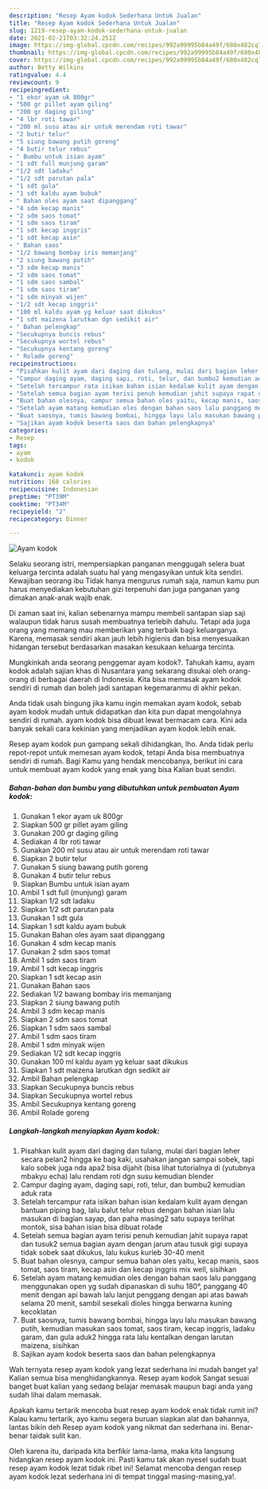 ```yaml
---
description: "Resep Ayam kodok Sederhana Untuk Jualan"
title: "Resep Ayam kodok Sederhana Untuk Jualan"
slug: 1219-resep-ayam-kodok-sederhana-untuk-jualan
date: 2021-02-21T03:32:24.251Z
image: https://img-global.cpcdn.com/recipes/992a99995b84a49f/680x482cq70/ayam-kodok-foto-resep-utama.jpg
thumbnail: https://img-global.cpcdn.com/recipes/992a99995b84a49f/680x482cq70/ayam-kodok-foto-resep-utama.jpg
cover: https://img-global.cpcdn.com/recipes/992a99995b84a49f/680x482cq70/ayam-kodok-foto-resep-utama.jpg
author: Betty Wilkins
ratingvalue: 4.4
reviewcount: 9
recipeingredient:
- "1 ekor ayam uk 800gr"
- "500 gr pillet ayam giling"
- "200 gr daging giling"
- "4 lbr roti tawar"
- "200 ml susu atau air untuk merendam roti tawar"
- "2 butir telur"
- "5 siung bawang putih goreng"
- "4 butir telur rebus"
- " Bumbu untuk isian ayam"
- "1 sdt full munjung garam"
- "1/2 sdt ladaku"
- "1/2 sdt parutan pala"
- "1 sdt gula"
- "1 sdt kaldu ayam bubuk"
- " Bahan oles ayam saat dipanggang"
- "4 sdm kecap manis"
- "2 sdm saos tomat"
- "1 sdm saos tiram"
- "1 sdt kecap inggris"
- "1 sdt kecap asin"
- " Bahan saos"
- "1/2 bawang bombay iris memanjang"
- "2 siung bawang putih"
- "3 sdm kecap manis"
- "2 sdm saos tomat"
- "1 sdm saos sambal"
- "1 sdm saos tiram"
- "1 sdm minyak wijen"
- "1/2 sdt kecap inggris"
- "100 ml kaldu ayam yg keluar saat dikukus"
- "1 sdt maizena larutkan dgn sedikit air"
- " Bahan pelengkap"
- "Secukupnya buncis rebus"
- "Secukupnya wortel rebus"
- "Secukupnya kentang goreng"
- " Rolade goreng"
recipeinstructions:
- "Pisahkan kulit ayam dari daging dan tulang, mulai dari bagian leher secara pelan2 hingga ke bag kaki, usahakan jangan sampai sobek, tapi kalo sobek juga nda apa2 bisa dijahit (bisa lihat tutorialnya di (yutubnya mbakyu echa) lalu rendam roti dgn susu kemudian blender"
- "Campur daging ayam, daging sapi, roti, telur, dan bumbu2 kemudian aduk rata"
- "Setelah tercampur rata isikan bahan isian kedalam kulit ayam dengan bantuan piping bag, lalu balut telur rebus dengan bahan isian lalu masukan di bagian sayap, dan paha masing2 satu supaya terlihat montok, sisa bahan isian bisa dibuat rolade"
- "Setelah semua bagian ayam terisi penuh kemudian jahit supaya rapat dan tusuk2 semua bagian ayam dengan jarum atau tusuk gigi supaya tidak sobek saat dikukus, lalu kukus kurleb 30-40 menit"
- "Buat bahan olesnya, campur semua bahan oles yaitu, kecap manis, saos tomat, saos tiram, kecap asin dan kecap inggris mix well, sisihkan"
- "Setelah ayam matang kemudian oles dengan bahan saos lalu panggang menggunakan open yg sudah dipanaskan di suhu 180°, panggang 40 menit dengan api bawah lalu lanjut penggang dengan api atas bawah selama 20 menit, sambil sesekali dioles hingga berwarna kuning kecoklatan"
- "Buat saosnya, tumis bawang bombai, hingga layu lalu masukan bawang putih, kemudian masukan saos tomat, saos tiram, kecap inggris, ladaku garam, dan gula aduk2 hingga rata lalu kentalkan dengan larutan maizena, sisihkan"
- "Sajikan ayam kodok beserta saos dan bahan pelengkapnya"
categories:
- Resep
tags:
- ayam
- kodok

katakunci: ayam kodok 
nutrition: 168 calories
recipecuisine: Indonesian
preptime: "PT39M"
cooktime: "PT34M"
recipeyield: "2"
recipecategory: Dinner

---
```



![Ayam kodok](https://img-global.cpcdn.com/recipes/992a99995b84a49f/680x482cq70/ayam-kodok-foto-resep-utama.jpg)

Selaku seorang istri, mempersiapkan panganan menggugah selera buat keluarga tercinta adalah suatu hal yang mengasyikan untuk kita sendiri. Kewajiban seorang ibu Tidak hanya mengurus rumah saja, namun kamu pun harus menyediakan kebutuhan gizi terpenuhi dan juga panganan yang dimakan anak-anak wajib enak.

Di zaman  saat ini, kalian sebenarnya mampu membeli santapan siap saji walaupun tidak harus susah membuatnya terlebih dahulu. Tetapi ada juga orang yang memang mau memberikan yang terbaik bagi keluarganya. Karena, memasak sendiri akan jauh lebih higienis dan bisa menyesuaikan hidangan tersebut berdasarkan masakan kesukaan keluarga tercinta. 



Mungkinkah anda seorang penggemar ayam kodok?. Tahukah kamu, ayam kodok adalah sajian khas di Nusantara yang sekarang disukai oleh orang-orang di berbagai daerah di Indonesia. Kita bisa memasak ayam kodok sendiri di rumah dan boleh jadi santapan kegemaranmu di akhir pekan.

Anda tidak usah bingung jika kamu ingin memakan ayam kodok, sebab ayam kodok mudah untuk didapatkan dan kita pun dapat mengolahnya sendiri di rumah. ayam kodok bisa dibuat lewat bermacam cara. Kini ada banyak sekali cara kekinian yang menjadikan ayam kodok lebih enak.

Resep ayam kodok pun gampang sekali dihidangkan, lho. Anda tidak perlu repot-repot untuk memesan ayam kodok, tetapi Anda bisa membuatnya sendiri di rumah. Bagi Kamu yang hendak mencobanya, berikut ini cara untuk membuat ayam kodok yang enak yang bisa Kalian buat sendiri.

<!--inarticleads1-->

##### Bahan-bahan dan bumbu yang dibutuhkan untuk pembuatan Ayam kodok:

1. Gunakan 1 ekor ayam uk 800gr
1. Siapkan 500 gr pillet ayam giling
1. Gunakan 200 gr daging giling
1. Sediakan 4 lbr roti tawar
1. Gunakan 200 ml susu atau air untuk merendam roti tawar
1. Siapkan 2 butir telur
1. Gunakan 5 siung bawang putih goreng
1. Gunakan 4 butir telur rebus
1. Siapkan  Bumbu untuk isian ayam
1. Ambil 1 sdt full (munjung) garam
1. Siapkan 1/2 sdt ladaku
1. Siapkan 1/2 sdt parutan pala
1. Gunakan 1 sdt gula
1. Siapkan 1 sdt kaldu ayam bubuk
1. Gunakan  Bahan oles ayam saat dipanggang
1. Gunakan 4 sdm kecap manis
1. Gunakan 2 sdm saos tomat
1. Ambil 1 sdm saos tiram
1. Ambil 1 sdt kecap inggris
1. Siapkan 1 sdt kecap asin
1. Gunakan  Bahan saos
1. Sediakan 1/2 bawang bombay iris memanjang
1. Siapkan 2 siung bawang putih
1. Ambil 3 sdm kecap manis
1. Siapkan 2 sdm saos tomat
1. Siapkan 1 sdm saos sambal
1. Ambil 1 sdm saos tiram
1. Ambil 1 sdm minyak wijen
1. Sediakan 1/2 sdt kecap inggris
1. Gunakan 100 ml kaldu ayam yg keluar saat dikukus
1. Siapkan 1 sdt maizena larutkan dgn sedikit air
1. Ambil  Bahan pelengkap
1. Siapkan Secukupnya buncis rebus
1. Siapkan Secukupnya wortel rebus
1. Ambil Secukupnya kentang goreng
1. Ambil  Rolade goreng




<!--inarticleads2-->

##### Langkah-langkah menyiapkan Ayam kodok:

1. Pisahkan kulit ayam dari daging dan tulang, mulai dari bagian leher secara pelan2 hingga ke bag kaki, usahakan jangan sampai sobek, tapi kalo sobek juga nda apa2 bisa dijahit (bisa lihat tutorialnya di (yutubnya mbakyu echa) lalu rendam roti dgn susu kemudian blender
1. Campur daging ayam, daging sapi, roti, telur, dan bumbu2 kemudian aduk rata
1. Setelah tercampur rata isikan bahan isian kedalam kulit ayam dengan bantuan piping bag, lalu balut telur rebus dengan bahan isian lalu masukan di bagian sayap, dan paha masing2 satu supaya terlihat montok, sisa bahan isian bisa dibuat rolade
1. Setelah semua bagian ayam terisi penuh kemudian jahit supaya rapat dan tusuk2 semua bagian ayam dengan jarum atau tusuk gigi supaya tidak sobek saat dikukus, lalu kukus kurleb 30-40 menit
1. Buat bahan olesnya, campur semua bahan oles yaitu, kecap manis, saos tomat, saos tiram, kecap asin dan kecap inggris mix well, sisihkan
1. Setelah ayam matang kemudian oles dengan bahan saos lalu panggang menggunakan open yg sudah dipanaskan di suhu 180°, panggang 40 menit dengan api bawah lalu lanjut penggang dengan api atas bawah selama 20 menit, sambil sesekali dioles hingga berwarna kuning kecoklatan
1. Buat saosnya, tumis bawang bombai, hingga layu lalu masukan bawang putih, kemudian masukan saos tomat, saos tiram, kecap inggris, ladaku garam, dan gula aduk2 hingga rata lalu kentalkan dengan larutan maizena, sisihkan
1. Sajikan ayam kodok beserta saos dan bahan pelengkapnya




Wah ternyata resep ayam kodok yang lezat sederhana ini mudah banget ya! Kalian semua bisa menghidangkannya. Resep ayam kodok Sangat sesuai banget buat kalian yang sedang belajar memasak maupun bagi anda yang sudah lihai dalam memasak.

Apakah kamu tertarik mencoba buat resep ayam kodok enak tidak rumit ini? Kalau kamu tertarik, ayo kamu segera buruan siapkan alat dan bahannya, lantas bikin deh Resep ayam kodok yang nikmat dan sederhana ini. Benar-benar taidak sulit kan. 

Oleh karena itu, daripada kita berfikir lama-lama, maka kita langsung hidangkan resep ayam kodok ini. Pasti kamu tak akan nyesel sudah buat resep ayam kodok lezat tidak ribet ini! Selamat mencoba dengan resep ayam kodok lezat sederhana ini di tempat tinggal masing-masing,ya!.

